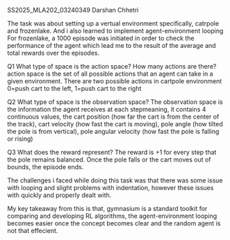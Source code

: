 SS2025_MLA202_03240349
Darshan Chhetri

The task was about setting up a vertual environment specifically, catrpole and frozenlake. And i also learned to implement agent-environment looping 
For frozenlake, a 1000 episode was initiated in order to check the performance of the agent which lead me to the result of the average and total rewards over the episodes. 

Q1 What type of space is the action space? How many actions are there?
    action space is the set of all possible actions that an agent can take in a given environment. There are two possible actions in cartpole environment 0=push cart to the left, 1=push cart to the right

Q2 What type of space is the observation space? 
    The observation space is the information the agent receives at each stepmeaning, it contains 4 continuous values, the cart position (how far the cart is from the center of the track), cart velocity (how fast the cart is moving), pole angle (how tilted the pole is from vertical), pole angular velocity (how fast the pole is falling or rising) 

Q3 What does the reward represent?
    The reward is +1 for every step that the pole remains balanced. Once the pole falls or the cart moves out of bounds, the episode ends.




The challenges i faced while doing this task was that there was some issue with looping and slight problems with indentation, however these issues with quickly and properly dealt with.

My key takeaway from this is that, gymnasium is a standard toolkit for comparing and developing RL algorithms, the agent-environment looping becomes easier once the concept becomes clear and the random agent is not that effecient. 